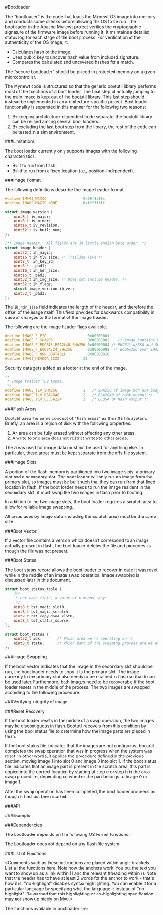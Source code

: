 #Bootloader

The "bootloader" is the code that loads the Mynewt OS image into memory and conducts some checks before allowing the OS to be run. The bootloader in the Apache Mynewt project verifies the cryptographic signature of the firmware image before running it. It maintains a detailed status log for each stage of the boot process. For verification of the authenticity of the OS image, it:

* Calculates hash of the image.
* Uses public key to uncover hash value from included signature. 
* Compares the calculated and uncovered hashes for a match.

The "secure bootloader" should be placed in protected memory on a given microcontroller.
 
The Mynewt code is structured so that the generic bootutil library performs most of the functions of a boot loader. The final step of actually jumping to the main image is kept out of the bootutil library.  This last step should instead be implemented in an
architecture-specific project.  Boot loader functionality is separated in this
manner for the following two reasons:

1. By keeping architecture-dependent code separate, the bootutil library can be
   reused among several boot loaders.
2. By excluding the last boot step from the library, the rest of the code can
   be tested in a sim environment.

###Limitations

The boot loader currently only supports images with the following
characteristics:

* Built to run from flash.
* Build to run from a fixed location (i.e., position-independent).


###Image Format

The following definitions describe the image header format.

```c
#define IMAGE_MAGIC                 0x96f3b83c
#define IMAGE_MAGIC_NONE            0xffffffff

struct image_version {
    uint8_t iv_major;
    uint8_t iv_minor;
    uint16_t iv_revision;
    uint32_t iv_build_num;
};

/** Image header.  All fields are in little endian byte order. */
struct image_header {
    uint32_t ih_magic;
    uint16_t ih_tlv_size; /* Trailing TLVs */
    uint8_t  ih_key_id;
    uint8_t  _pad1;
    uint16_t ih_hdr_size;
    uint16_t _pad2;
    uint32_t ih_img_size; /* Does not include header. */
    uint32_t ih_flags;
    struct image_version ih_ver;
    uint32_t _pad3;
};
```

The `ih_hdr_size` field indicates the length of the header, and therefore the
offset of the image itself.  This field provides for backwards compatibility in
case of changes to the format of the image header.

The following are the image header flags available.

```c
#define IMAGE_F_PIC                   0x00000001
#define IMAGE_F_SHA256                0x00000002	/* Image contains hash TLV */
#define IMAGE_F_PKCS15_RSA2048_SHA256 0x00000004 /* PKCS15 w/RSA and SHA */
#define IMAGE_F_ECDSA224_SHA256       0x00000008  /* ECDSA256 over SHA256 */
#define IMAGE_F_NON_BOOTABLE          0x00000010
#define IMAGE_HEADER_SIZE           32
``` 

Security data gets added as a footer at the end of the image.

```c
/*
 * Image trailer TLV types.
 */
#define IMAGE_TLV_SHA256            1	/* SHA256 of image hdr and body */
#define IMAGE_TLV_RSA2048           2	/* RSA2048 of hash output */
#define IMAGE_TLV_ECDSA224          3   /* ECDSA of hash output */
```


###Flash Areas

Bootutil uses the same concept of "flash areas" as the nffs file system.
Briefly, an area is a region of disk with the following properties:
1. An area can be fully erased without affecting any other areas.
2. A write to one area does not restrict writes to other areas.

The areas used for image data must not be used for anything else.  In
particular, these areas must be kept separate from the nffs file system.


###Image Slots

A portion of the flash memory is partitioned into two image slots: a primary
slot and a secondary slot.  The boot loader will only run an image from the
primary slot, so images must be built such that they can run from that fixed
location in flash.  If the boot loader needs to run the image resident in the
secondary slot, it must swap the two images in flash prior to booting.

In addition to the two image slots, the boot loader requires a scratch area to
allow for reliable image swapping.

All areas used by image data (including the scratch area) must be the same
size.


###Boot Vector



If a vector file contains a version which doesn't correspond to an image
actually present in flash, the boot loader deletes the file and procedes as
though the file was not present.


###Boot Status

The boot status record allows the boot loader to recover in case it was reset
while in the middle of an image swap operation.  Image swapping is discussed
later in this document. 


```c
struct boot_status_table {
    /**
     * For each field, a value of 0 means "any".
     */
    uint8_t bst_magic_slot0;
    uint8_t bst_magic_scratch;
    uint8_t bst_copy_done_slot0;
    uint8_t bst_status_source;
};
```


```c
struct boot_status {
    uint32_t idx;       /* Which area we're operating on */
    uint8_t state;      /* Which part of the swapping process are we at */
};
```



###Image Swapping

If the boot vector indicates that the image in the secondary slot should be
run, the boot loader needs to copy it to the primary slot.  The image currently
in the primary slot also needs to be retained in flash so that it can be used
later.  Furthermore, both images need to be recoverable if the boot loader
resets in the middle of the process.  The two images are swapped according to
the following procedure:


###Verifying integrity of image

 

###Reset Recovery

If the boot loader resets in the middle of a swap operation, the two images may
be discontiguous in flash.  Bootutil recovers from this condition by using the
boot status file to determine how the image parts are placed in flash.

If the boot status file indicates that the images are not contiguous, bootutil
completes the swap operation that was in progress when the system was reset.
In other words, it applies the procedure defined in the previous section,
moving image 1 into slot 0 and image 0 into slot 1.  If the boot status file
indicates that an image part is present in the scratch area, this part is
copied into the correct location by starting at step e or step h in the
area-swap procedure, depending on whether the part belongs to image 0 or image
1.

After the swap operation has been completed, the boot loader proceeds as though
it had just been started.


###API


###Example


###Dependencies

The bootloader depends on the following OS kernel functions:


The bootloader does not depend on any flash file system.

###List of Functions

<Comments such as these instructions are placed within angle brackets. List all the functions here. Note how the anchors work. You put the text you want to show up as a link within [] and the relevant #heading within (). Note that the header has to have at least 2 words for the anchor to work - that's how it is. "no-highlight" disables syntax highlighting. You can enable it for a particular language by specifying what the language is instead of "no-highlight". Be warned that this highlighting or no-highlighting specification may not show up nicely on Mou.>


The functions available in bootloader are:

